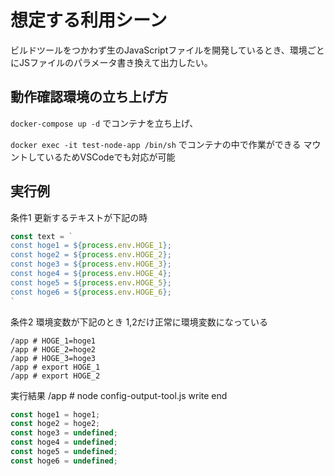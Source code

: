 # 想定する利用シーン
ビルドツールをつかわず生のJavaScriptファイルを開発しているとき、環境ごとにJSファイルのパラメータ書き換えて出力したい。

## 動作確認環境の立ち上げ方
`docker-compose up -d`
でコンテナを立ち上げ、

`docker exec -it test-node-app /bin/sh`
でコンテナの中で作業ができる
マウントしているためVSCodeでも対応が可能

## 実行例 

条件1 更新するテキストが下記の時
```js
const text = `
const hoge1 = ${process.env.HOGE_1};
const hoge2 = ${process.env.HOGE_2};
const hoge3 = ${process.env.HOGE_3};
const hoge4 = ${process.env.HOGE_4};
const hoge5 = ${process.env.HOGE_5};
const hoge6 = ${process.env.HOGE_6};
`
```

条件2 環境変数が下記のとき
1,2だけ正常に環境変数になっている

```
/app # HOGE_1=hoge1
/app # HOGE_2=hoge2
/app # HOGE_3=hoge3
/app # export HOGE_1
/app # export HOGE_2

```
実行結果
/app # node config-output-tool.js 
write end

```js
const hoge1 = hoge1;
const hoge2 = hoge2;
const hoge3 = undefined;
const hoge4 = undefined;
const hoge5 = undefined;
const hoge6 = undefined;
```